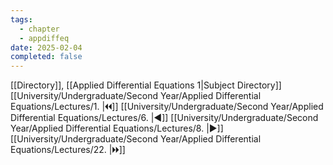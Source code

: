 ```yaml
---
tags:
  - chapter
  - appdiffeq
date: 2025-02-04
completed: false
---
```

[[Directory]], [[Applied Differential Equations 1|Subject Directory]]
[[University/Undergraduate/Second Year/Applied Differential Equations/Lectures/1. |🞀🞀]] [[University/Undergraduate/Second Year/Applied Differential Equations/Lectures/6. |◀]] [[University/Undergraduate/Second Year/Applied Differential Equations/Lectures/8. |▶]] [[University/Undergraduate/Second Year/Applied Differential Equations/Lectures/22. |🞂🞂]]
# 
## 
### 